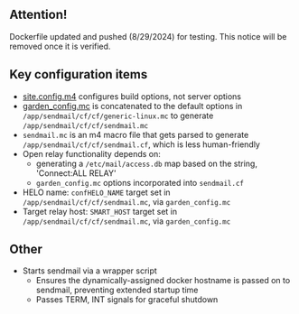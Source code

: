 ## Attention!

Dockerfile updated and pushed (8/29/2024) for testing. This notice will be removed once it is verified.

## Key configuration items

- [site.config.m4](site.config.m4) configures build options, not server options
- [garden_config.mc](garden_config.mc) is concatenated to the default options in `/app/sendmail/cf/cf/generic-linux.mc` to generate `/app/sendmail/cf/cf/sendmail.mc`
- `sendmail.mc` is an m4 macro file that gets parsed to generate `/app/sendmail/cf/cf/sendmail.cf`, which is less human-friendly
- Open relay functionality depends on:
  - generating a `/etc/mail/access.db` map based on the string, 'Connect:ALL RELAY'
  - `garden_config.mc` options incorporated into `sendmail.cf`
- HELO name: `confHELO_NAME` target set in `/app/sendmail/cf/cf/sendmail.mc`, via `garden_config.mc`
- Target relay host: `SMART_HOST` target set in `/app/sendmail/cf/cf/sendmail.mc`, via `garden_config.mc`

## Other
- Starts sendmail via a wrapper script
  - Ensures the dynamically-assigned docker hostname is passed on to sendmail, preventing extended startup time
  - Passes TERM, INT signals for graceful shutdown

